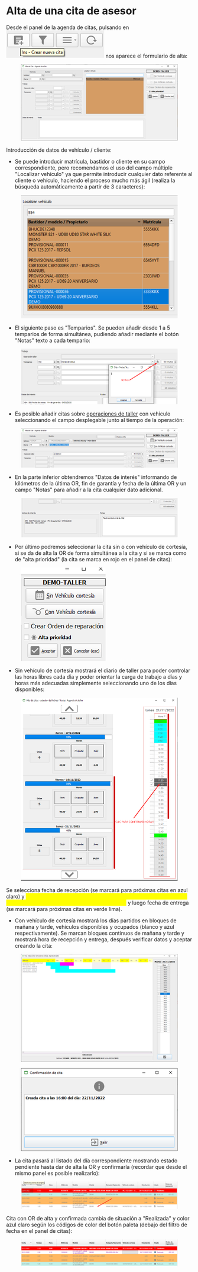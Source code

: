 # Alta de una cita de asesor

Desde el panel de la agenda de citas, pulsando en <img src="../../../../.gitbook/assets/imagen (12) (2).png" alt="" data-size="original"> nos aparece el formulario de alta:

<figure><img src="../../../../.gitbook/assets/imagen (5) (5).png" alt=""><figcaption></figcaption></figure>

Introducción de datos de vehículo / cliente:

* Se puede introducir matrícula, bastidor o cliente en su campo correspondiente, pero recomendamos el uso del campo múltiple "Localizar vehículo" ya que permite introducir cualquier dato referente al cliente o vehículo, haciendo el proceso mucho más ágil (realiza la búsqueda automáticamente a partir de 3 caracteres):

<figure><img src="../../../../.gitbook/assets/imagen (128).png" alt=""><figcaption></figcaption></figure>

* El siguiente paso es "Temparios". Se pueden añadir desde 1 a 5 temparios de forma simultánea, pudiendo añadir mediante el botón "Notas" texto a cada tempario:

<figure><img src="../../../../.gitbook/assets/imagen (4) (1) (4).png" alt=""><figcaption></figcaption></figure>

* Es posible añadir citas sobre [operaciones de taller](../operaciones-de-taller.md) con vehículo seleccionando el campo desplegable junto al tiempo de la operación:

<figure><img src="../../../../.gitbook/assets/imagen (126).png" alt=""><figcaption></figcaption></figure>

* En la parte inferior obtendremos "Datos de interés" informando de kilómetros de la última OR, fin de garantía y fecha de la última OR y un campo "Notas" para añadir a la cita cualquier dato adicional.

<figure><img src="../../../../.gitbook/assets/imagen (107).png" alt=""><figcaption></figcaption></figure>

* Por último podremos seleccionar la cita sin o con vehículo de cortesía, si se da de alta la OR de forma simultánea a la cita y si se marca como de "alta prioridad" (la cita se marca en rojo en el panel de citas):

<figure><img src="../../../../.gitbook/assets/imagen (5) (2) (2).png" alt=""><figcaption></figcaption></figure>

* Sin vehículo de cortesía mostrará el diario de taller para poder controlar las horas libres cada día y poder orientar la carga de trabajo a días y horas más adecuadas simplemente seleccionando uno de los días disponibles:

<figure><img src="../../../../.gitbook/assets/imagen (3).png" alt=""><figcaption></figcaption></figure>

Se selecciona fecha de recepción (se marcará para próximas citas en azul claro) y <mark style="color:yellow;">**se pulsa en la hora seleccionada (cualquiera de las marcadas en gris y señaladas con la flecha roja en la imagen)**</mark> y luego fecha de entrega (se marcará para próximas citas en verde lima).

* Con vehículo de cortesía mostrará los días partidos en bloques de mañana y tarde, vehículos disponibles y ocupados (blanco y azul respectivamente). Se marcan bloques continuos de mañana y tarde y mostrará hora de recepción y entrega, después verificar datos y aceptar creando la cita:

<figure><img src="../../../../.gitbook/assets/imagen (1) (1) (1) (1).png" alt=""><figcaption></figcaption></figure>

<figure><img src="../../../../.gitbook/assets/imagen (116).png" alt=""><figcaption></figcaption></figure>

* La cita pasará al listado del día correspondiente mostrando estado pendiente hasta dar de alta la OR y confirmarla (recordar que desde el mismo panel es posible realizarlo):

<figure><img src="../../../../.gitbook/assets/imagen (16).png" alt=""><figcaption></figcaption></figure>

Cita con OR de alta y confirmada cambia de situación a "Realizada" y color azul claro según los códigos de color del botón paleta (debajo del filtro de fecha en el panel de citas):

<figure><img src="../../../../.gitbook/assets/imagen (3) (3).png" alt=""><figcaption></figcaption></figure>
